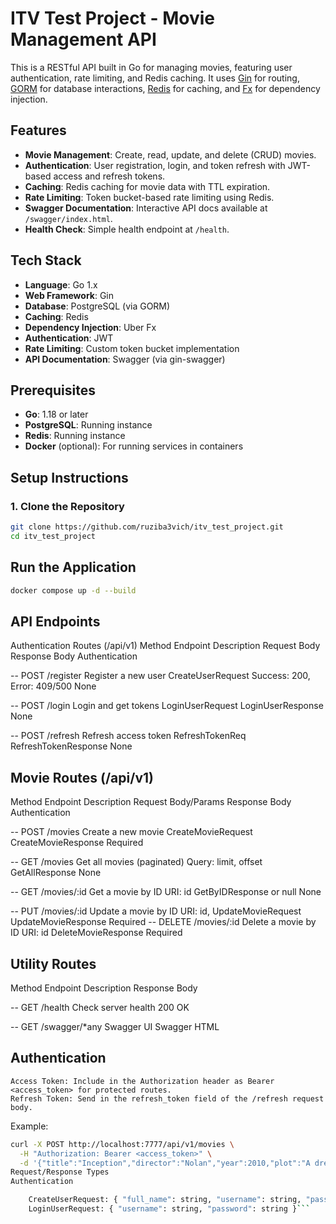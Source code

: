 # ITV Test Project - Movie Management API

This is a RESTful API built in Go for managing movies, featuring user authentication, rate limiting, and Redis caching. It uses [Gin](https://github.com/gin-gonic/gin) for routing, [GORM](https://gorm.io) for database interactions, [Redis](https://redis.io) for caching, and [Fx](https://github.com/uber-go/fx) for dependency injection.

## Features

- **Movie Management**: Create, read, update, and delete (CRUD) movies.
- **Authentication**: User registration, login, and token refresh with JWT-based access and refresh tokens.
- **Caching**: Redis caching for movie data with TTL expiration.
- **Rate Limiting**: Token bucket-based rate limiting using Redis.
- **Swagger Documentation**: Interactive API docs available at `/swagger/index.html`.
- **Health Check**: Simple health endpoint at `/health`.

## Tech Stack

- **Language**: Go 1.x
- **Web Framework**: Gin
- **Database**: PostgreSQL (via GORM)
- **Caching**: Redis
- **Dependency Injection**: Uber Fx
- **Authentication**: JWT
- **Rate Limiting**: Custom token bucket implementation
- **API Documentation**: Swagger (via gin-swagger)

## Prerequisites

- **Go**: 1.18 or later
- **PostgreSQL**: Running instance
- **Redis**: Running instance
- **Docker** (optional): For running services in containers

## Setup Instructions

### 1. Clone the Repository

```bash
git clone https://github.com/ruziba3vich/itv_test_project.git
cd itv_test_project
```

## Run the Application
```bash
docker compose up -d --build
```


## API Endpoints
Authentication Routes (/api/v1)
Method	Endpoint	Description	Request Body	Response Body	Authentication

-- POST	/register	Register a new user	CreateUserRequest	Success: 200, Error: 409/500 None

-- POST	/login	Login and get tokens	LoginUserRequest	LoginUserResponse	None

-- POST	/refresh	Refresh access token	RefreshTokenReq	RefreshTokenResponse	None

## Movie Routes (/api/v1)

Method	Endpoint	Description	Request Body/Params	Response Body	Authentication

-- POST	/movies	Create a new movie	CreateMovieRequest	CreateMovieResponse	Required

-- GET	/movies	Get all movies (paginated)	Query: limit, offset	GetAllResponse	None

-- GET	/movies/:id	Get a movie by ID	URI: id	GetByIDResponse or null	None

-- PUT	/movies/:id	Update a movie by ID	URI: id, UpdateMovieRequest	UpdateMovieResponse Required
-- DELETE	/movies/:id	Delete a movie by ID	URI: id	DeleteMovieResponse	Required

## Utility Routes

Method	Endpoint	Description	Response Body

-- GET	/health	Check server health	200 OK

-- GET	/swagger/*any	Swagger UI	Swagger HTML

## Authentication

    Access Token: Include in the Authorization header as Bearer <access_token> for protected routes.
    Refresh Token: Send in the refresh_token field of the /refresh request body.

Example:
```bash
curl -X POST http://localhost:7777/api/v1/movies \
  -H "Authorization: Bearer <access_token>" \
  -d '{"title":"Inception","director":"Nolan","year":2010,"plot":"A dream heist"}'
Request/Response Types
Authentication

    CreateUserRequest: { "full_name": string, "username": string, "password": string }
    LoginUserRequest: { "username": string, "password": string }```
